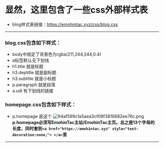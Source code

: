 # 显然，这里包含了一些css外部样式表
* blog样式表链接：https://emohintac.xyz/css/blog.css
---
### blog.css包含如下样式：
* body中规定了背景色为rgba(211,244,244,0.4)
* a标签默认无下划线
* h1.title 就是标题
* h3.deptitle 就是副标题
* h3.subtitle 就是小标题
* p.paragraph 就是段落
* a.udl 有下划线的链接
### homepage.css包含如下样式：
* p.homepage 是这个
![94af599c1a5aea3cf08f3816682ee76c.png](https://img.gejiba.com/images/94af599c1a5aea3cf08f3816682ee76c.png)
**p.homepage必须写EmohinTac主站/EmohinTac主页。总之是13个字母的长度，同时套到```<a href="https://emohintac.xyz" style="text-decoration:none;"> </a>```里**
---
